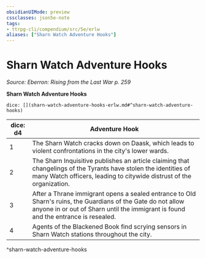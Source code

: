 ```yaml
---
obsidianUIMode: preview
cssclasses: json5e-note
tags:
- ttrpg-cli/compendium/src/5e/erlw
aliases: ["Sharn Watch Adventure Hooks"]
---
```

# Sharn Watch Adventure Hooks
*Source: Eberron: Rising from the Last War p. 259* 

**Sharn Watch Adventure Hooks**

`dice: [](sharn-watch-adventure-hooks-erlw.md#^sharn-watch-adventure-hooks)`

| dice: d4 | Adventure Hook |
|----------|----------------|
| 1 | The Sharn Watch cracks down on Daask, which leads to violent confrontations in the city's lower wards. |
| 2 | The Sharn Inquisitive publishes an article claiming that changelings of the Tyrants have stolen the identities of many Watch officers, leading to citywide distrust of the organization. |
| 3 | After a Thrane immigrant opens a sealed entrance to Old Sharn's ruins, the Guardians of the Gate do not allow anyone in or out of Sharn until the immigrant is found and the entrance is resealed. |
| 4 | Agents of the Blackened Book find scrying sensors in Sharn Watch stations throughout the city. |
^sharn-watch-adventure-hooks